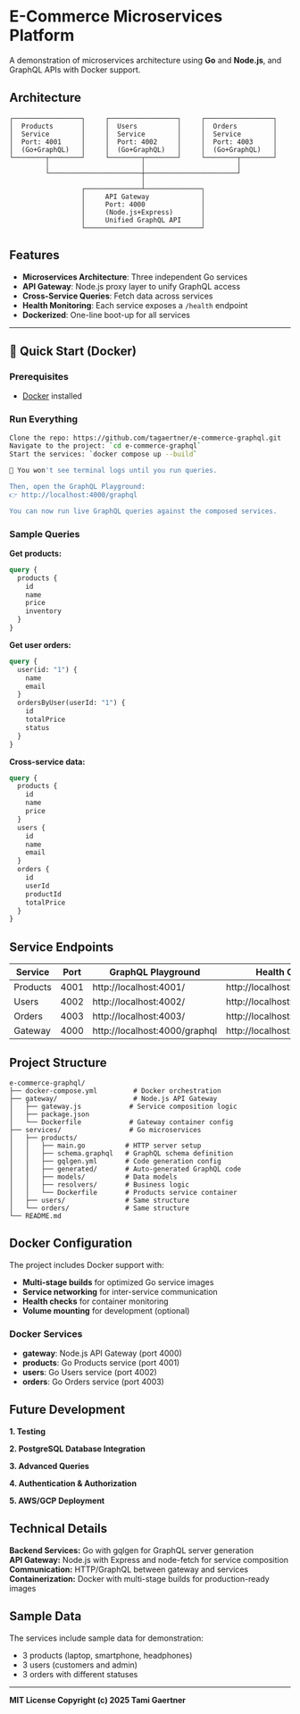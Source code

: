 # E-Commerce Microservices Platform

A demonstration of microservices architecture using **Go** and **Node.js**, and GraphQL APIs with Docker support.

## Architecture

```
┌─────────────────┐     ┌─────────────────┐     ┌─────────────────┐
│  Products       │     │  Users          │     │  Orders         │
│  Service        │     │  Service        │     │  Service        │
│  Port: 4001     │     │  Port: 4002     │     │  Port: 4003     │
│  (Go+GraphQL)   │     │  (Go+GraphQL)   │     │  (Go+GraphQL)   │
└────────┬────────┘     └────────┬────────┘     └────────┬────────┘
         │                       │                       │
         └───────────────────────┼───────────────────────┘
                                 │
                  ┌──────────────┴──────────────┐
                  │     API Gateway             │
                  │     Port: 4000              │
                  │     (Node.js+Express)       │
                  │     Unified GraphQL API     │
                  └─────────────────────────────┘
```

## Features

- **Microservices Architecture**: Three independent Go services
- **API Gateway**: Node.js proxy layer to unify GraphQL access
- **Cross-Service Queries**: Fetch data across services
- **Health Monitoring**: Each service exposes a `/health` endpoint
- **Dockerized**: One-line boot-up for all services

---

## 🚀 Quick Start (Docker)

### Prerequisites

- [Docker](https://www.docker.com/) installed

### Run Everything

```bash
Clone the repo: https://github.com/tagaertner/e-commerce-graphql.git
Navigate to the project: `cd e-commerce-graphql`
Start the services: `docker compose up --build`

🧠 You won't see terminal logs until you run queries.

Then, open the GraphQL Playground:
👉 http://localhost:4000/graphql

You can now run live GraphQL queries against the composed services.


```

### Sample Queries

**Get products:**

```graphql
query {
  products {
    id
    name
    price
    inventory
  }
}
```

**Get user orders:**

```graphql
query {
  user(id: "1") {
    name
    email
  }
  ordersByUser(userId: "1") {
    id
    totalPrice
    status
  }
}
```

**Cross-service data:**

```graphql
query {
  products {
    id
    name
    price
  }
  users {
    id
    name
    email
  }
  orders {
    id
    userId
    productId
    totalPrice
  }
}
```

## Service Endpoints

| Service  | Port | GraphQL Playground            | Health Check                 |
| -------- | ---- | ----------------------------- | ---------------------------- |
| Products | 4001 | http://localhost:4001/        | http://localhost:4001/health |
| Users    | 4002 | http://localhost:4002/        | http://localhost:4002/health |
| Orders   | 4003 | http://localhost:4003/        | http://localhost:4003/health |
| Gateway  | 4000 | http://localhost:4000/graphql | http://localhost:4000/health |

## Project Structure

```
e-commerce-graphql/
├── docker-compose.yml         # Docker orchestration
├── gateway/                   # Node.js API Gateway
│   ├── gateway.js            # Service composition logic
│   ├── package.json
│   └── Dockerfile            # Gateway container config
├── services/                 # Go microservices
│   ├── products/
│   │   ├── main.go          # HTTP server setup
│   │   ├── schema.graphql   # GraphQL schema definition
│   │   ├── gqlgen.yml       # Code generation config
│   │   ├── generated/       # Auto-generated GraphQL code
│   │   ├── models/          # Data models
│   │   ├── resolvers/       # Business logic
│   │   └── Dockerfile       # Products service container
│   ├── users/               # Same structure
│   └── orders/              # Same structure
└── README.md
```

## Docker Configuration

The project includes Docker support with:

- **Multi-stage builds** for optimized Go service images
- **Service networking** for inter-service communication
- **Health checks** for container monitoring
- **Volume mounting** for development (optional)

### Docker Services

- **gateway**: Node.js API Gateway (port 4000)
- **products**: Go Products service (port 4001)
- **users**: Go Users service (port 4002)
- **orders**: Go Orders service (port 4003)

## Future Development

**1. Testing**

**2. PostgreSQL Database Integration**

**3. Advanced Queries**

**4. Authentication & Authorization**

**5. AWS/GCP Deployment**

## Technical Details

**Backend Services:** Go with gqlgen for GraphQL server generation  
**API Gateway:** Node.js with Express and node-fetch for service composition  
**Communication:** HTTP/GraphQL between gateway and services  
**Containerization:** Docker with multi-stage builds for production-ready images

## Sample Data

The services include sample data for demonstration:

- 3 products (laptop, smartphone, headphones)
- 3 users (customers and admin)
- 3 orders with different statuses

---

**MIT License Copyright (c) 2025 Tami Gaertner**

